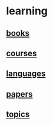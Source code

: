 # learning

## [books](./books/README.md)

## [courses](./courses/README.md)

## [languages](./languages/README.md)

## [papers](./papers/README.md)

## [topics](./topics/README.md)
